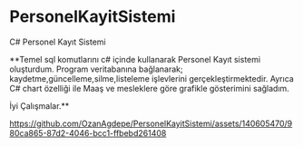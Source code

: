 # PersonelKayitSistemi
C# Personel Kayıt Sistemi

**Temel sql komutlarını c# içinde kullanarak Personel Kayıt sistemi oluşturdum. Program veritabanına bağlanarak; kaydetme,güncelleme,silme,listeleme işlevlerini gerçekleştirmektedir. Ayrıca C# chart özelliği ile Maaş ve mesleklere göre grafikle gösterimini sağladım.

İyi Çalışmalar.**




https://github.com/OzanAgdepe/PersonelKayitSistemi/assets/140605470/980ca865-87d2-4046-bcc1-ffbebd261408

